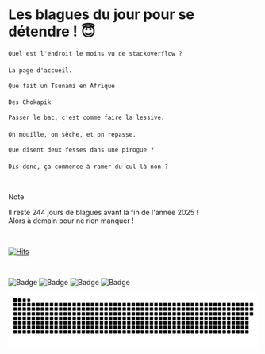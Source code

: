 
<h1>Les blagues du jour pour se détendre ! 😇</h1>

```diff
Quel est l'endroit le moins vu de stackoverflow ?

La page d'accueil.
```

```diff
Que fait un Tsunami en Afrique

Des Chokapik
```

```diff
Passer le bac, c'est comme faire la lessive.

On mouille, on sèche, et on repasse.
```

```diff
Que disent deux fesses dans une pirogue ?

Dis donc, ça commence à ramer du cul là non ?
```

<br/>

> [!NOTE]
> Il reste 244 jours de blagues avant la fin de l'année 2025 ! <br/>
> Alors à demain pour ne rien manquer !

<br/>


[![Hits](https://hits.seeyoufarm.com/api/count/incr/badge.svg?url=https%3A%2F%2Fgithub.com%2FClems02%2Fhit-counter&count_bg=%23003E80&title_bg=%235C9FE1&icon=powershell.svg&icon_color=%23FFFFFF&title=Visite&edge_flat=false)](https://hits.seeyoufarm.com)


<br/>


![Badge](https://img.shields.io/badge/Last%20updated%20on-white?style=for-the-badge&logo=clockify)   ![Badge](https://img.shields.io/badge/02/05-white?style=for-the-badge) ![Badge](https://img.shields.io/badge/at-white?style=for-the-badge) ![Badge](https://img.shields.io/badge/03:26-white?style=for-the-badge)


<p align="center">
 <img width="1000" src="assets/github-snake.svg" alt="snake"/>
</p>
